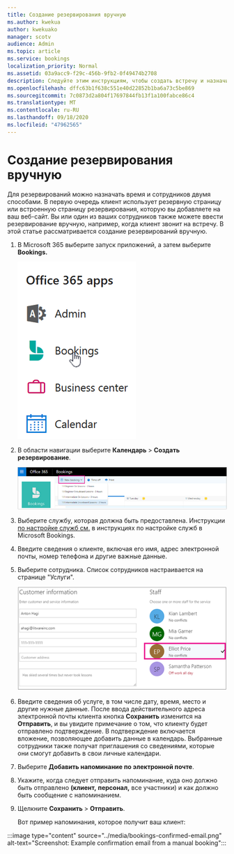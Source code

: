 ```yaml
---
title: Создание резервирования вручную
ms.author: kwekua
author: kwekuako
manager: scotv
audience: Admin
ms.topic: article
ms.service: bookings
localization_priority: Normal
ms.assetid: 03a9acc9-f29c-456b-9fb2-0f49474b2708
description: Следуйте этим инструкциям, чтобы создать встречу и назначить сотрудника с помощью приложения Microsoft Bookings.
ms.openlocfilehash: dffc63b1f638c551e40d22852b1ba6a73c5be869
ms.sourcegitcommit: 7c0873d2a804f17697844fb13f1a100fabce86c4
ms.translationtype: MT
ms.contentlocale: ru-RU
ms.lasthandoff: 09/18/2020
ms.locfileid: "47962565"
---
```

# <a name="create-a-manual-booking"></a>Создание резервирования вручную

Для резервирований можно назначать время и сотрудников двумя способами. В первую очередь клиент использует резервную страницу или встроенную страницу резервирования, которую вы добавляете на ваш веб-сайт. Вы или один из ваших сотрудников также можете ввести резервирование вручную, например, когда клиент звонит на встречу. В этой статье рассматривается создание резервирований вручную.

1. В Microsoft 365 выберите запуск приложений, а затем выберите **Bookings.**

   ![Изображение Bookings в запуске приложений](../media/bookings-applauncher.png)

1. В области навигации выберите **Календарь** \> **Создать резервирование**.

   ![Изображение нового пользовательского интерфейса резервирования](../media/bookings-newbooking.png)

1. Выберите службу, которая должна быть предоставлена. Инструкции [по настройке служб см.](define-service-offerings.md) в инструкциях по настройке служб в Microsoft Bookings.

1. Введите сведения о клиенте, включая его имя, адрес электронной почты, номер телефона и другие важные данные.

1. Выберите сотрудника. Список сотрудников настраивается на странице "Услуги".

   ![Изображение пользовательского интерфейса списка сотрудников](../media/bookings-staff-list.png)

1. Введите сведения об услуге, в том числе дату, время, место и другие нужные данные. После ввода действительного адреса электронной почты клиента кнопка **Сохранить** изменится на **Отправить**, и вы увидите примечание о том, что клиенту будет отправлено подтверждение. В подтверждение включается вложение, позволяющее добавить данные в календарь. Выбранные сотрудники также получат приглашения со сведениями, которые они смогут добавить в свои личные календари.

1. Выберите **Добавить напоминание по электронной почте**.

1. Укажите, когда следует отправить напоминание, куда оно должно быть отправлено **(клиент,** **персонал,** все участники) и как должно быть сообщение с напоминанием.

1. Щелкните **Сохранить** \> **Отправить**.

   Вот пример напоминания, которое получит ваш клиент:

:::image type="content" source="../media/bookings-confirmed-email.png" alt-text="Screenshot: Example confirmation email from a manual booking":::